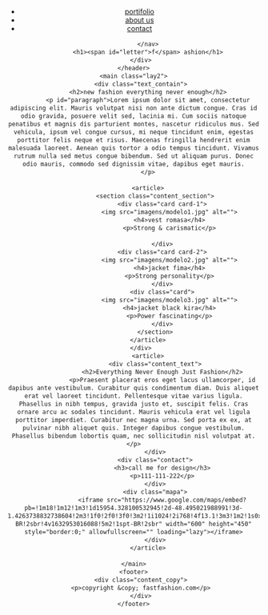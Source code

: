 <!DOCTYPE html>
<html>
<head>
	<meta charset="utf-8">
	<title>fastfashion.com</title>
<link rel="stylesheet" type="text/css" href="fashion.css">
</head>
<body>
	<header class="lay1">
		<div class="menu">
			<nav>
				<ul>
					<li><a href="#">portifolio </a></li>
					<li><a href="#">about us </a></li>
					<li><a href="#">contact</a></li>
				</ul>

			</nav>
			<h1><span id="letter">f</span> ashion</h1>
		</div>
	</header>
	<main class="lay2">
		<div class="text_contain">
			<h2>new fashion everything never enough</h2>
			<p id="paragraph">Lorem ipsum dolor sit amet, consectetur adipiscing elit. Mauris volutpat nisi non ante dictum congue. Cras id odio gravida, posuere velit sed, lacinia mi. Cum sociis natoque penatibus et magnis dis parturient montes, nascetur ridiculus mus. Sed vehicula, ipsum vel congue cursus, mi neque tincidunt enim, egestas porttitor felis neque et risus. Maecenas fringilla hendrerit enim malesuada laoreet. Aenean quis tortor a odio tempus tincidunt. Vivamus rutrum nulla sed metus congue bibendum. Sed ut aliquam purus. Donec odio mauris, commodo sed dignissim vitae, dapibus eget mauris.
			</p>
		
			<article>
				<section class="content_section">
					<div class="card card-1">
						<img src="imagens/modelo1.jpg" alt="">
						<h4>vest romasa</h4>
						<p>Strong & carismatic</p>

					</div>
					<div class="card card-2">
						<img src="imagens/modelo2.jpg" alt="">
						<h4>jacket fima</h4>
						<p>Strong personality</p>
					</div>
					<div class="card">
						<img src="imagens/modelo3.jpg" alt="">
						<h4>jacket black kira</h4>
						<p>Power fascinating</p>
					</div>
				</section>
			</article>
		</div>
			<article>
				<div class="content_text">
					<h2>Everything Never Enough Just Fashion</h2>
					<p>Praesent placerat eros eget lacus ullamcorper, id dapibus ante vestibulum. Curabitur quis condimentum diam. Duis aliquet erat vel laoreet tincidunt. Pellentesque vitae varius ligula. Phasellus in nibh tempus, gravida justo et, suscipit felis. Cras ornare arcu ac sodales tincidunt. Mauris vehicula erat vel ligula porttitor imperdiet. Curabitur nec magna urna. Sed porta ex ex, at pulvinar nibh aliquet quis. Integer dapibus congue vestibulum. Phasellus bibendum lobortis quam, nec sollicitudin nisl volutpat at.</p>
				</div>
				<div class="contact">
					<h3>call me for design</h3>
					<p>111-111-222</p>
				</div>
				<div class="mapa">
					<iframe src="https://www.google.com/maps/embed?pb=!1m18!1m12!1m3!1d15954.328100532945!2d-48.495021988991!3d-1.4263738832738604!2m3!1f0!2f0!3f0!3m2!1i1024!2i768!4f13.1!3m3!1m2!1s0x92a489516abaa1ed%3A0x25f7e28f4df1ca37!2zVGVsw6lncmFmbywgQmVsw6ltIC0gUEE!5e0!3m2!1spt-BR!2sbr!4v1632953016088!5m2!1spt-BR!2sbr" width="600" height="450" style="border:0;" allowfullscreen="" loading="lazy"></iframe>
				</div>
			</article>
		
	</main>
	<footer>
		<div class="content_copy">
		<p>copyright &copy; fastfashion.com</p>
		</div>
	</footer>


</body>
</html>